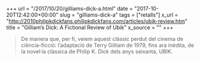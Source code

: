 +++
url = "/2017/10/20/gilliams-dick-a.html"
date = "2017-10-20T12:42:00+00:00"
slug = "gilliams-dick-a"
tags = ["retalls"]
x_url = "http://2010philipkdickfans.philipkdickfans.com/articles/ubik-review.htm"
title = "Gilliam’s Dick: A Fictional Review of Ubik"
x_source = ""
+++


> De manera que, per fi, veiem aquest clàssic perdut del cinema de ciència-ficció: l’adaptació de Terry Gilliam de 1979, fins ara inèdita, de la novel·la clàssica de Philip K. Dick dels anys seixanta, UBIK.

